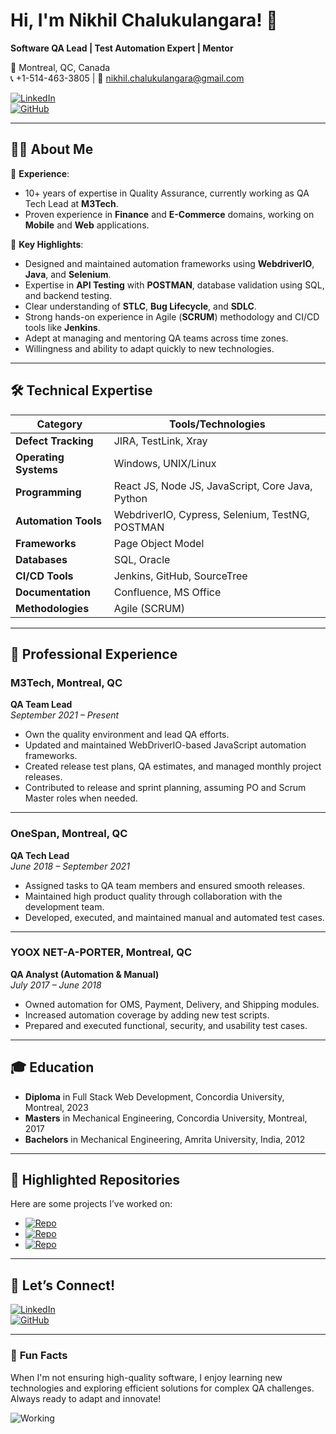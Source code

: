 # Hi, I'm Nikhil Chalukulangara! 👋  
**Software QA Lead | Test Automation Expert | Mentor**

📍 Montreal, QC, Canada  
📞 +1-514-463-3805 | 📧 nikhil.chalukulangara@gmail.com  

[![LinkedIn](https://img.shields.io/badge/-LinkedIn-blue?logo=linkedin&logoColor=white)](https://www.linkedin.com/in/nikhilchalukulangara/)  
[![GitHub](https://img.shields.io/badge/-GitHub-181717?logo=github&logoColor=white)](https://github.com/nikhilpc/nikhilchalukulangara)  

---

## 👨‍💻 **About Me**

🔹 **Experience**:  
- 10+ years of expertise in Quality Assurance, currently working as QA Tech Lead at **M3Tech**.  
- Proven experience in **Finance** and **E-Commerce** domains, working on **Mobile** and **Web** applications.  

🔹 **Key Highlights**:  
- Designed and maintained automation frameworks using **WebdriverIO**, **Java**, and **Selenium**.  
- Expertise in **API Testing** with **POSTMAN**, database validation using SQL, and backend testing.  
- Clear understanding of **STLC**, **Bug Lifecycle**, and **SDLC**.  
- Strong hands-on experience in Agile (**SCRUM**) methodology and CI/CD tools like **Jenkins**.  
- Adept at managing and mentoring QA teams across time zones.  
- Willingness and ability to adapt quickly to new technologies.  

---

## 🛠️ **Technical Expertise**

| **Category**           | **Tools/Technologies**                                 |
|-------------------------|-------------------------------------------------------|
| **Defect Tracking**     | JIRA, TestLink, Xray                                  |
| **Operating Systems**   | Windows, UNIX/Linux                                   |
| **Programming**         | React JS, Node JS, JavaScript, Core Java, Python      |
| **Automation Tools**    | WebdriverIO, Cypress, Selenium, TestNG, POSTMAN       |
| **Frameworks**          | Page Object Model                                    |
| **Databases**           | SQL, Oracle                                          |
| **CI/CD Tools**         | Jenkins, GitHub, SourceTree                          |
| **Documentation**       | Confluence, MS Office                                |
| **Methodologies**       | Agile (SCRUM)                                        |

---

## 💼 **Professional Experience**

### **M3Tech, Montreal, QC**  
**QA Team Lead**  
_September 2021 – Present_  

- Own the quality environment and lead QA efforts.  
- Updated and maintained WebDriverIO-based JavaScript automation frameworks.  
- Created release test plans, QA estimates, and managed monthly project releases.  
- Contributed to release and sprint planning, assuming PO and Scrum Master roles when needed.  

---

### **OneSpan, Montreal, QC**  
**QA Tech Lead**  
_June 2018 – September 2021_  

- Assigned tasks to QA team members and ensured smooth releases.  
- Maintained high product quality through collaboration with the development team.  
- Developed, executed, and maintained manual and automated test cases.  

---

### **YOOX NET-A-PORTER, Montreal, QC**  
**QA Analyst (Automation & Manual)**  
_July 2017 – June 2018_  

- Owned automation for OMS, Payment, Delivery, and Shipping modules.  
- Increased automation coverage by adding new test scripts.  
- Prepared and executed functional, security, and usability test cases.  

---

## 🎓 **Education**

- **Diploma** in Full Stack Web Development, Concordia University, Montreal, 2023  
- **Masters** in Mechanical Engineering, Concordia University, Montreal, 2017  
- **Bachelors** in Mechanical Engineering, Amrita University, India, 2012  

---

## 📂 **Highlighted Repositories**

Here are some projects I’ve worked on:

- [![Repo](https://img.shields.io/badge/-WebdriverIO%20Automation%20Framework-green?style=flat&logo=github)](https://github.com/nikhilpc/nikhilchalukulangara)  
- [![Repo](https://img.shields.io/badge/-Postman%20API%20Testing-orange?style=flat&logo=postman)](https://github.com/nikhilpc/nikhilchalukulangara)  
- [![Repo](https://img.shields.io/badge/-SQL%20Test%20Data-blue?style=flat&logo=mysql)](https://github.com/nikhilpc/nikhilchalukulangara)  

---

## 🔗 **Let’s Connect!**

[![LinkedIn](https://img.shields.io/badge/-LinkedIn-blue?logo=linkedin&logoColor=white)](https://www.linkedin.com/in/nikhilchalukulangara/)  
[![GitHub](https://img.shields.io/badge/-GitHub-181717?logo=github&logoColor=white)](https://github.com/nikhilpc/nikhilchalukulangara)  

---

### 🌟 **Fun Facts**  

When I'm not ensuring high-quality software, I enjoy learning new technologies and exploring efficient solutions for complex QA challenges. Always ready to adapt and innovate!

![Working](https://media.giphy.com/media/xT9IgzoKnwFNmISR8I/giphy.gif)
